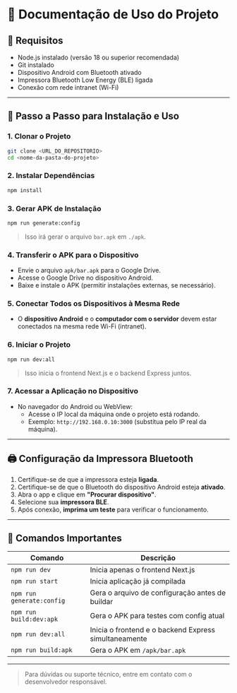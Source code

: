 # 📱 Documentação de Uso do Projeto

## 🔧 Requisitos

- Node.js instalado (versão 18 ou superior recomendada)
- Git instalado
- Dispositivo Android com Bluetooth ativado
- Impressora Bluetooth Low Energy (BLE) ligada
- Conexão com rede intranet (Wi-Fi)

---

## 🚀 Passo a Passo para Instalação e Uso

### 1. Clonar o Projeto

```bash
git clone <URL_DO_REPOSITORIO>
cd <nome-da-pasta-do-projeto>
```

### 2. Instalar Dependências

```bash
npm install
```

### 3. Gerar APK de Instalação

```bash
npm run generate:config
```

> Isso irá gerar o arquivo `bar.apk` em `./apk`.

### 4. Transferir o APK para o Dispositivo

- Envie o arquivo `apk/bar.apk` para o Google Drive.
- Acesse o Google Drive no dispositivo Android.
- Baixe e instale o APK (permitir instalações externas, se necessário).

### 5. Conectar Todos os Dispositivos à Mesma Rede

- O **dispositivo Android** e o **computador com o servidor** devem estar conectados na mesma rede Wi-Fi (intranet).

### 6. Iniciar o Projeto

```bash
npm run dev:all
```

> Isso inicia o frontend Next.js e o backend Express juntos.

### 7. Acessar a Aplicação no Dispositivo

- No navegador do Android ou WebView:
  - Acesse o IP local da máquina onde o projeto está rodando.
  - Exemplo: `http://192.168.0.10:3000` (substitua pelo IP real da máquina).

---

## 🖨️ Configuração da Impressora Bluetooth

1. Certifique-se de que a impressora esteja **ligada**.
2. Certifique-se de que o Bluetooth do dispositivo Android esteja **ativado**.
3. Abra o app e clique em **"Procurar dispositivo"**.
4. Selecione sua **impressora BLE**.
5. Após conexão, **imprima um teste** para verificar o funcionamento.

---

## 📝 Comandos Importantes

| Comando                  | Descrição                                                    |
|--------------------------|--------------------------------------------------------------|
| `npm run dev`            | Inicia apenas o frontend Next.js                             |
| `npm run start`          | Inicia aplicação já compilada                                |
| `npm run generate:config`| Gera o arquivo de configuração antes de buildar              |
| `npm run build:dev:apk`  | Gera o APK para testes com config atual                      |
| `npm run dev:all`        | Inicia o frontend e o backend Express simultaneamente        |
| `npm run build:apk`      | Gera o APK em `/apk/bar.apk`                                 |

---

> Para dúvidas ou suporte técnico, entre em contato com o desenvolvedor responsável.
